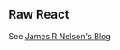 ## Raw React
See [James R Nelson's Blog](http://jamesknelson.com/learn-raw-react-no-jsx-flux-es6-webpack/)
